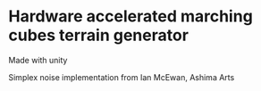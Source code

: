 # Hardware accelerated marching cubes terrain generator

Made with unity

Simplex noise implementation from Ian McEwan, Ashima Arts

